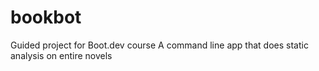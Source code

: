 # bookbot
Guided project for Boot.dev course
A command line app that does static analysis on entire novels